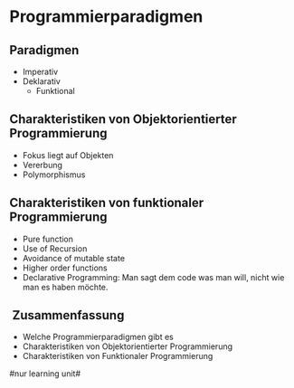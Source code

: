 # Programmierparadigmen

## Paradigmen
- Imperativ
- Deklarativ
	- Funktional

## Charakteristiken von Objektorientierter Programmierung
- Fokus liegt auf Objekten
- Vererbung
- Polymorphismus

## Charakteristiken von funktionaler Programmierung
- Pure function
- Use of Recursion
- Avoidance of mutable state
- Higher order functions
- Declarative Programming: Man sagt dem code was man will, nicht wie man es haben möchte.

##  Zusammenfassung
- Welche Programmierparadigmen gibt es
- Charakteristiken von Objektorientierter Programmierung
- Charakteristiken von Funktionaler Programmierung

#nur learning unit#